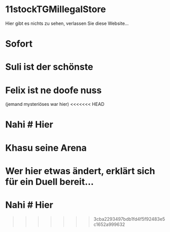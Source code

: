 # 11stockTGMillegalStore
Hier gibt es nichts zu sehen, verlassen Sie diese Website...
# Sofort
# Suli ist der schönste
# Felix ist ne doofe nuss
(jemand mysteriöses war hier)
<<<<<<< HEAD
# Nahi # Hier #
# Khasu seine Arena 
Wer hier etwas ändert, erklärt sich für ein Duell bereit...
=======
# Nahi # Hier 
>>>>>>> 3cba2293497bdb1fd4f5f92483e5c1652a999632
